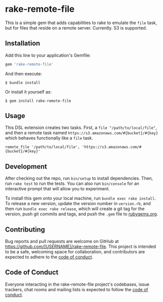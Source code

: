 # rake-remote-file

This is a simple gem that adds capabilities to rake to emulate the `file` task, but for files that reside on a remote server. Currently.
S3 is supported.

## Installation

Add this line to your application's Gemfile:

```ruby
gem 'rake-remote-file'
```

And then execute:

    $ bundle install

Or install it yourself as:

    $ gem install rake-remote-file

## Usage

This DSL extension creates two tasks. First, a `file "/path/to/local/file"`, and then a remote task named `https://s3.amazonaws.com/#{bucket}/#{key}`
which behaves functionally like a `file` task.

    remote_file '/path/to/local/file', 'https://s3.amazonaws.com/#{bucket}/#{key}'

## Development

After checking out the repo, run `bin/setup` to install dependencies. Then, run `rake test` to run the tests. You can also run `bin/console` for an interactive prompt that will allow you to experiment.

To install this gem onto your local machine, run `bundle exec rake install`. To release a new version, update the version number in `version.rb`, and then run `bundle exec rake release`, which will create a git tag for the version, push git commits and tags, and push the `.gem` file to [rubygems.org](https://rubygems.org).

## Contributing

Bug reports and pull requests are welcome on GitHub at https://github.com/[USERNAME]/rake-remote-file. This project is intended to be a safe, welcoming space for collaboration, and contributors are expected to adhere to the [code of conduct](https://github.com/mattmassicotte/rake-remote-file/blob/master/CODE_OF_CONDUCT.md).


## Code of Conduct

Everyone interacting in the rake-remote-file project's codebases, issue trackers, chat rooms and mailing lists is expected to follow the [code of conduct](https://github.com/mattmassicotte/rake-remote-file/blob/master/CODE_OF_CONDUCT.md).
